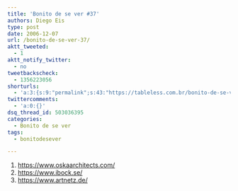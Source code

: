 ```yaml
---
title: 'Bonito de se ver #37'
authors: Diego Eis
type: post
date: 2006-12-07
url: /bonito-de-se-ver-37/
aktt_tweeted:
  - 1
aktt_notify_twitter:
  - no
tweetbackscheck:
  - 1356223056
shorturls:
  - 'a:3:{s:9:"permalink";s:43:"https://tableless.com.br/bonito-de-se-ver-37";s:7:"tinyurl";s:26:"https://tinyurl.com/3vyvvue";s:4:"isgd";s:19:"https://is.gd/188jze";}'
twittercomments:
  - 'a:0:{}'
dsq_thread_id: 503036395
categories:
  - Bonito de se ver
tags:
  - bonitodesever

---
```

  1. <https://www.oskaarchitects.com/>
  2. <https://www.ibock.se/>
  3. <https://www.artnetz.de/>